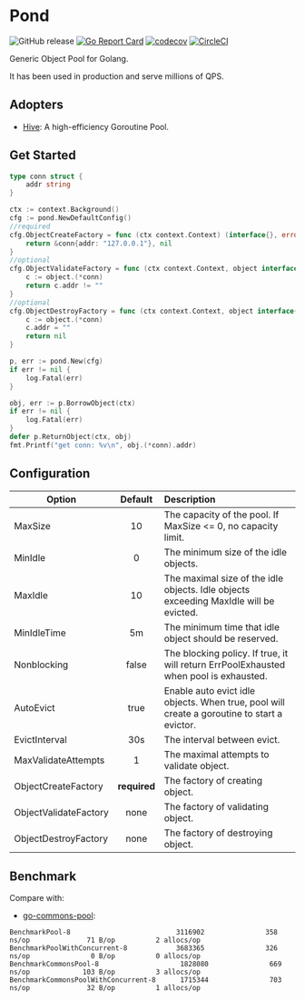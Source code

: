 # Pond

![GitHub release](https://img.shields.io/github/tag/joway/pond.svg?label=release)
[![Go Report Card](https://goreportcard.com/badge/github.com/joway/pond)](https://goreportcard.com/report/github.com/joway/pond)
[![codecov](https://codecov.io/gh/joway/pond/branch/master/graph/badge.svg?token=Y1YO11FZKU)](https://codecov.io/gh/joway/pond)
[![CircleCI](https://circleci.com/gh/joway/pond.svg?style=shield)](https://circleci.com/gh/joway/pond)

Generic Object Pool for Golang.

It has been used in production and serve millions of QPS.

## Adopters

- [Hive](https://github.com/joway/hive): A high-efficiency Goroutine Pool.

## Get Started

```go
type conn struct {
    addr string
}

ctx := context.Background()
cfg := pond.NewDefaultConfig()
//required
cfg.ObjectCreateFactory = func (ctx context.Context) (interface{}, error) {
    return &conn{addr: "127.0.0.1"}, nil
}
//optional
cfg.ObjectValidateFactory = func (ctx context.Context, object interface{}) bool {
    c := object.(*conn)
    return c.addr != ""
}
//optional
cfg.ObjectDestroyFactory = func (ctx context.Context, object interface{}) error {
    c := object.(*conn)
    c.addr = ""
    return nil
}

p, err := pond.New(cfg)
if err != nil {
    log.Fatal(err)
}

obj, err := p.BorrowObject(ctx)
if err != nil {
    log.Fatal(err)
}
defer p.ReturnObject(ctx, obj)
fmt.Printf("get conn: %v\n", obj.(*conn).addr)
```

## Configuration

| Option                        | Default        | Description  |
| ------------------------------|:--------------:| :------------|
| MaxSize                       | 10             |The capacity of the pool. If MaxSize <= 0, no capacity limit.|
| MinIdle                       | 0              |The minimum size of the idle objects.|
| MaxIdle                       | 10             |The maximal size of the idle objects. Idle objects exceeding MaxIdle will be evicted.|
| MinIdleTime                   | 5m             |The minimum time that idle object should be reserved.|
| Nonblocking                   | false          |The blocking policy. If true, it will return ErrPoolExhausted when pool is exhausted.|
| AutoEvict                     | true           |Enable auto evict idle objects. When true, pool will create a goroutine to start a evictor.|
| EvictInterval                 | 30s            |The interval between evict.|
| MaxValidateAttempts           | 1              |The maximal attempts to validate object.|
| ObjectCreateFactory           | **required**   |The factory of creating object.|
| ObjectValidateFactory         | none           |The factory of validating object.|
| ObjectDestroyFactory          | none           |The factory of destroying object.|

## Benchmark

Compare with:

- [go-commons-pool](https://github.com/jolestar/go-commons-pool):

```text
BenchmarkPool-8                          3116902               358 ns/op              71 B/op          2 allocs/op
BenchmarkPoolWithConcurrent-8            3683365               326 ns/op               0 B/op          0 allocs/op
BenchmarkCommonsPool-8                    1828080               669 ns/op             103 B/op          3 allocs/op
BenchmarkCommonsPoolWithConcurrent-8      1715344               703 ns/op              32 B/op          1 allocs/op
```
